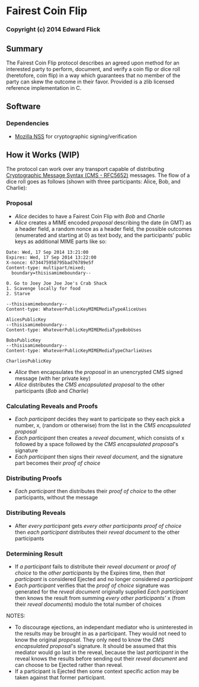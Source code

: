 # Fairest Coin Flip #
### Copyright (c) 2014 Edward Flick

## Summary ##

The Fairest Coin Flip protocol describes an agreed upon method for an interested party to perform, document, and verify a coin flip or dice roll (heretofore, coin flip) in a way which guarantees that no member of the party can skew the outcome in their favor. Provided is a zlib licensed reference implementation in C.

## Software ##

### Dependencies ###

 * [Mozilla NSS](https://developer.mozilla.org/en-US/docs/Mozilla/Projects/NSS) for cryptographic signing/verification

## How it Works (WIP) ##

The protocol can work over any transport capable of distributing [Cryptographic Message Syntax (CMS - RFC5652)](http://tools.ietf.org/html/rfc5652) messages. The flow of a dice roll goes as follows (shown with three participants: Alice, Bob, and Charlie):

### Proposal 
 * _Alice_ decides to have a Fairest Coin Flip with _Bob_ and _Charlie_
 * _Alice_ creates a MIME encoded *proposal* describing the date (in GMT) as a header field, a random nonce as a header field, the possible outcomes (enumerated and starting at 0) as text body, and the participants' public keys as additional MIME parts like so:
```
Date: Wed, 17 Sep 2014 13:21:00
Expires: Wed, 17 Sep 2014 13:22:00
X-nonce: 6734475958795bad76789e5f
Content-type: multipart/mixed;
  boundary=thisisamimeboundary--

0. Go to Joey Joe Joe Joe's Crab Shack
1. Scavenge locally for food
2. Starve

--thisisamimeboundary--
Content-type: WhateverPublicKeyMIMEMediaTypeAliceUses

AlicesPublicKey
--thisisamimeboundary--
Content-type: WhateverPublicKeyMIMEMediaTypeBobUses

BobsPublicKey
--thisisamimeboundary--
Content-type: WhateverPublicKeyMIMEMediaTypeCharlieUses

CharliesPublicKey
```
 * _Alice_ then encapsulates the *proposal* in an unencrypted CMS signed message (with her private key)
 * _Alice_ distributes the *CMS encapsulated proposal* to the other participants (_Bob_ and _Charlie_)

### Calculating Reveals and Proofs
 * _Each participant_ decides they want to participate so they each pick a number, x, (random or otherwise) from the list in the *CMS encapsulated proposal*
 * _Each participant_ then creates a *reveal document*, which consists of x followed by a space followed by the *CMS encapsulated proposal*'s signature
 * _Each participant_ then signs their *reveal document*, and the signature part becomes their *proof of choice*

### Distributing Proofs
 * _Each participant_ then distributes their *proof of choice* to the other participants, without the message

### Distributing Reveals
 * After _every participant_ gets _every other participants_ *proof of choice* then _each participant_ distributes their *reveal document* to the other participants

### Determining Result
 * If _a participant_ fails to distribute their *reveal document* or *proof of choice* to the _other participants_ by the Expires time, then _that participant_ is considered Ejected and no longer considered _a participant_
 * _Each participant_ verifies that the *proof of choice* signature was generated for the *reveal document* originally supplied
 _Each participant_ then knows the result from summing _every other participants'_ x (from their *reveal document*s) modulo the total number of choices

NOTES:
 * To discourage ejections, an independant mediator who is uninterested in the results may be brought in as a participant. They would not need to know the original *proposal*. They only need to know the *CMS encapsulated proposal*'s signature. It should be assumed that this mediator would go last in the reveal, because the last _participant_ in the reveal knows the results before sending out their *reveal document* and can choose to be Ejected rather than reveal.
 * If a participant is Ejected then some context specific action may be taken against that former participant.

